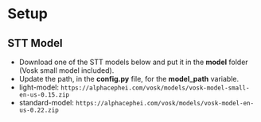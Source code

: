 # Setup
## STT Model
- Download one of the STT models below and put it in the __model__ folder (Vosk small model included).
- Update the path, in the __config.py__ file, for the __model_path__ variable.
- light-model: `https://alphacephei.com/vosk/models/vosk-model-small-en-us-0.15.zip`
- standard-model: `https://alphacephei.com/vosk/models/vosk-model-en-us-0.22.zip`